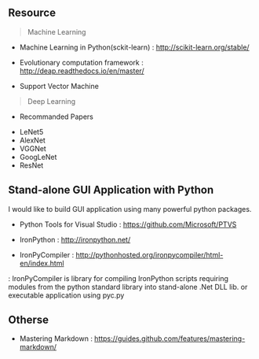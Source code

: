 ## Resource

> Machine Learning

* Machine Learning in Python(sckit-learn) : http://scikit-learn.org/stable/
* Evolutionary computation framework : http://deap.readthedocs.io/en/master/

* Support Vector Machine

> Deep Learning

* Recommanded Papers
 - LeNet5
 - AlexNet
 - VGGNet
 - GoogLeNet
 - ResNet


## Stand-alone GUI Application with Python
I would like to build GUI application using many powerful python packages.
* Python Tools for Visual Studio : https://github.com/Microsoft/PTVS

* IronPython : http://ironpython.net/

* IronPyCompiler : http://pythonhosted.org/ironpycompiler/html-en/index.html
 
: IronPyCompiler is library for compiling IronPython scripts requiring modules from the python standard library into stand-alone .Net DLL lib. or executable application using pyc.py


## Otherse
* Mastering Markdown : https://guides.github.com/features/mastering-markdown/
